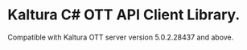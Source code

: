 # Kaltura C# OTT API Client Library.
Compatible with Kaltura OTT server version 5.0.2.28437 and above.
